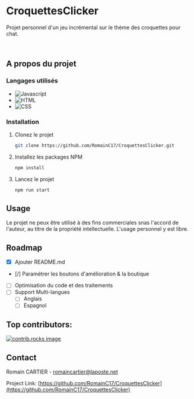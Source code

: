 # CroquettesClicker
Projet personnel d'un jeu incrémental sur le thème des croquettes pour chat.

<!-- PROJECT -->
<br />

<!-- ABOUT THE PROJECT -->
## A propos du projet


### Langages utilisés

* ![Javascript]
* ![HTML]
* ![CSS]

### Installation

1. Clonez le projet
   ```sh
   git clone https://github.com/RomainC17/CroquettesClicker.git
   ```
2. Installez les packages NPM 
   ```sh
   npm install
   ```
3. Lancez le projet
   ```sh
   npm run start
   ```

<!-- USAGE EXAMPLES -->
## Usage

Le projet ne peux être utilisé à des fins commerciales snas l'accord de l'auteur, au titre de la propriété intellectuelle. L'usage personnel y est libre.


<!-- ROADMAP -->
## Roadmap

- [x] Ajouter README.md
- [/] Paramétrer les boutons d'amélioration & la boutique
- [ ] Optimisation du code et des traitements
- [ ] Support Multi-langues
    - [ ] Anglais
    - [ ] Espagnol

## Top contributors:

<a href="https://github.com/RomainC17/CroquettesClicker/graphs/contributors">
  <img src="https://contrib.rocks/image?repo=RomainC17/CroquettesClicker" alt="contrib.rocks image" />
</a>

<!-- CONTACT -->
## Contact

Romain CARTIER - romaincartier@laposte.net

Project Link: [https://github.com/RomainC17/CroquettesClicker](https://github.com/RomainC17/CroquettesClicker)

<!-- MARKDOWN LINKS & IMAGES -->
<!-- https://www.markdownguide.org/basic-syntax/#reference-style-links -->
[contributors-shield]: https://img.shields.io/github/contributors/othneildrew/Best-README-Template.svg?style=for-the-badge
[contributors-url]: https://github.com/othneildrew/Best-README-Template/graphs/contributors

[Javascript]: https://img.shields.io/badge/logo-javascript-blue?logo=javascript
[HTML]: https://img.shields.io/badge/logo-HTML-blue?logo=HTML
[CSS]: https://img.shields.io/badge/logo-CSS-blue?logo=CSS
